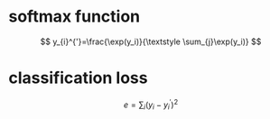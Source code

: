 # softmax function
$$
y_{i}^{'}=\frac{\exp(y_i)}{\textstyle \sum_{j}\exp(y_i)}
$$
# classification loss
$$
e=\sum_{i}(y_i-y_i^')^2
$$
